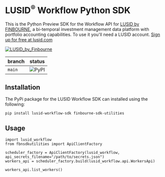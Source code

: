 # LUSID<sup>®</sup> Workflow Python SDK
This is the Python Preview SDK for the Workflow API for [LUSID by FINBOURNE](https://www.finbourne.com/lusid-technology), a bi-temporal investment management data platform with portfolio accounting capabilities. To use it you'll need a LUSID account. [Sign up for free at lusid.com](https://www.lusid.com/app/signup)

<a href="https://www.lusid.com/app/signup"><img src="https://content.finbourne.com/LUSID_repo.png" alt="LUSID_by_Finbourne"></a>

| branch | status |
| --- | --- |
| `main` |  ![PyPI](https://img.shields.io/pypi/v/lusid-workflow-sdk?color=blue)

## Installation

The PyPi package for the LUSID Workflow SDK can installed using the following:

```
pip install lusid-workflow-sdk finbourne-sdk-utilities
```

## Usage

```
import lusid_workflow
from fbnsdkutilities import ApiClientFactory

scheduler_factory = ApiClientFactory(lusid_workflow, api_secrets_filename="/path/to/secrets.json")
workers_api = scheduler_factory.build(lusid_workflow.api.WorkersApi)

workers_api.list_workers()
```
